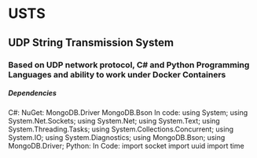 # USTS
## UDP String Transmission System 
### Based on UDP network protocol, C# and Python Programming Languages and ability to work under Docker Containers 

##### Dependencies
C#:
  NuGet:
    MongoDB.Driver
    MongoDB.Bson
  In code:
    using System;
    using System.Net.Sockets;
    using System.Net;
    using System.Text;
    using System.Threading.Tasks;
    using System.Collections.Concurrent;
    using System.IO;
    using System.Diagnostics;
    using MongoDB.Bson;
    using MongoDB.Driver;
Python:
  In Code:
    import socket
    import uuid
    import time
    
